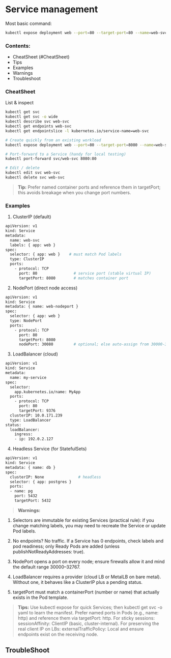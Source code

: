 # Service management

Most basic command:
```bash
kubectl expose deployment web --port=80 --target-port=80 --name=web-svc
```

### Contents:

- CheatSheet (#CheatSheet)
- Tips
- Examples
- Warnings
- Troubleshoot

### CheatSheet

List & inspect

```bash
kubectl get svc
kubectl get svc -o wide
kubectl describe svc web-svc
kubectl get endpoints web-svc
kubectl get endpointslice -l kubernetes.io/service-name=web-svc

# Create quickly from an existing workload
kubectl expose deployment web --port=80 --target-port=8080 --name=web-svc

# Port-forward to a Service (handy for local testing)
kubectl port-forward svc/web-svc 8080:80

# Edit / delete
kubectl edit svc web-svc
kubectl delete svc web-svc
```

> **Tip:**
Prefer named container ports and reference them in targetPort; this avoids breakage when you change port numbers.

### Examples

1) ClusterIP (default)

```bash
apiVersion: v1
kind: Service
metadata:
  name: web-svc
  labels: { app: web }
spec:
  selector: { app: web }    # must match Pod labels
  type: ClusterIP
  ports:
    - protocol: TCP
      port: 80                # service port (stable virtual IP)
      targetPort: 8080        # matches container port 

```

2) NodePort (direct node access)

```bash
apiVersion: v1
kind: Service
metadata: { name: web-nodeport }
spec:
  selector: { app: web }
  type: NodePort
  ports:
    - protocol: TCP
      port: 80
      targetPort: 8080
      nodePort: 30080         # optional; else auto-assign from 30000-32767

```
3) LoadBalancer (cloud)

```bash
apiVersion: v1
kind: Service
metadata:
  name: my-service
spec:
  selector:
    app.kubernetes.io/name: MyApp
  ports:
    - protocol: TCP
      port: 80
      targetPort: 9376
  clusterIP: 10.0.171.239
  type: LoadBalancer
status:
  loadBalancer:
    ingress:
    - ip: 192.0.2.127
```

4) Headless Service (for StatefulSets)

```bash
apiVersion: v1
kind: Service
metadata: { name: db }
spec:
  clusterIP: None               # headless
  selector: { app: postgres }
  ports:
  - name: pg
    port: 5432
    targetPort: 5432
```

> **Warnings:** 

1) Selectors are immutable for existing Services (practical rule): if you change matching labels, you may need to recreate the Service or update Pod labels.

2) No endpoints? No traffic. If a Service has 0 endpoints, check labels and pod readiness; only Ready Pods are added (unless publishNotReadyAddresses: true).

3) NodePort opens a port on every node; ensure firewalls allow it and mind the default range 30000–32767.

4) LoadBalancer requires a provider (cloud LB or MetalLB on bare metal). Without one, it behaves like a ClusterIP plus a pending status.

5) targetPort must match a containerPort (number or name) that actually exists in the Pod template.

> **Tips:**
> Use kubectl expose for quick Services; then kubectl get svc -o yaml to learn the manifest.
> Prefer named ports in Pods (e.g., name: http) and reference them via targetPort: http.
> For sticky sessions: sessionAffinity: ClientIP (basic, cluster-internal).
> For preserving the real client IP on LBs: externalTrafficPolicy: Local and ensure endpoints exist on the receiving node.


## TroubleShoot
